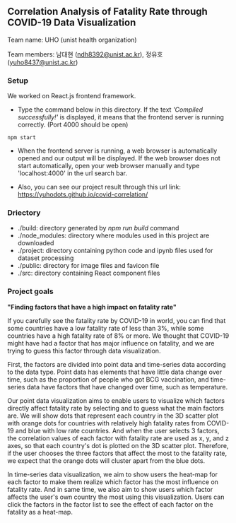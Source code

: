 ## Correlation Analysis of Fatality Rate through COVID-19 Data Visualization

Team name: UHO (unist health organization)

Team members: 남대현 (ndh8392@unist.ac.kr), 정유호 (yuho8437@unist.ac.kr)



### Setup

We worked on React.js frontend framework.

- Type the command below in this directory. If the text *'Compiled successfully!'* is displayed, it means that the frontend server is running correctly. (Port 4000 should be open)

~~~
npm start
~~~

- When the frontend server is running, a web browser is automatically opened and our output will be displayed. If the web browser does not start automatically, open your web browser manually and type 'localhost:4000' in the url search bar.

- Also, you can see our project result through this url link: https://yuhodots.github.io/covid-correlation/



### Driectory

- ./build: directory generated by *npm run build* command
- ./node_modules: directory where modules used in this project are downloaded
- ./project: directory containing python code and ipynb files used for dataset processing
- ./public: directory for image files and favicon file
- ./src: directory containing  React component files



### Project goals

**"Finding factors that have a high impact on fatality rate"**

If you carefully see the fatality rate by COVID-19 in world, you can find that some countries have a low fatality rate of less than 3%, while some countries have a high fatality rate of 8% or more. We thought that COVID-19 might have had a factor that has major influence on fatality, and we are trying to guess this factor through data visualization.

First, the factors are divided into point data and time-series data according to the data type. Point data has elements that have little data change over time, such as the proportion of people who got BCG vaccination, and time-series data have factors that have changed over time, such as temperature.

Our point data visualization aims to enable users to visualize which factors directly affect fatality rate by selecting and to guess what the main factors are. We will show dots that represent each country in the 3D scatter plot with orange dots for countries with relatively high fatality rates from COVID-19 and blue with low rate countries. And when the user selects 3 factors, the correlation values of each factor with fatality rate are used as x, y, and z axes, so that each country's dot is plotted on the 3D scatter plot. Therefore, if the user chooses the three factors that affect the most to the fatality rate, we expect that the orange dots will cluster apart from the blue dots.

In time-series data visualization, we aim to show users the heat-map for each factor to make them realize which factor has the most influence on fatality rate. And in same time, we also aim to show users which factor affects the user's own country the most using this visualization. Users can click the factors in the factor list to see the effect of each factor on the fatality as a heat-map.
